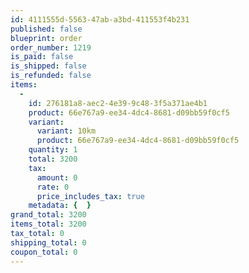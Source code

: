 ```yaml
---
id: 4111555d-5563-47ab-a3bd-411553f4b231
published: false
blueprint: order
order_number: 1219
is_paid: false
is_shipped: false
is_refunded: false
items:
  -
    id: 276181a8-aec2-4e39-9c48-3f5a371ae4b1
    product: 66e767a9-ee34-4dc4-8681-d09bb59f0cf5
    variant:
      variant: 10km
      product: 66e767a9-ee34-4dc4-8681-d09bb59f0cf5
    quantity: 1
    total: 3200
    tax:
      amount: 0
      rate: 0
      price_includes_tax: true
    metadata: {  }
grand_total: 3200
items_total: 3200
tax_total: 0
shipping_total: 0
coupon_total: 0
---
```

